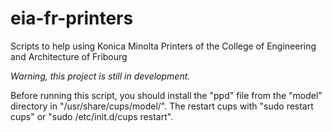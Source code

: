 eia-fr-printers
===============

Scripts to help using Konica Minolta Printers of the College of
Engineering and Architecture of Fribourg

*Warning, this project is still in development.*

Before running this script, you should install the "ppd" file from
the "model" directory in "/usr/share/cups/model/". The restart cups
with "sudo restart cups" or "sudo /etc/init.d/cups restart".
